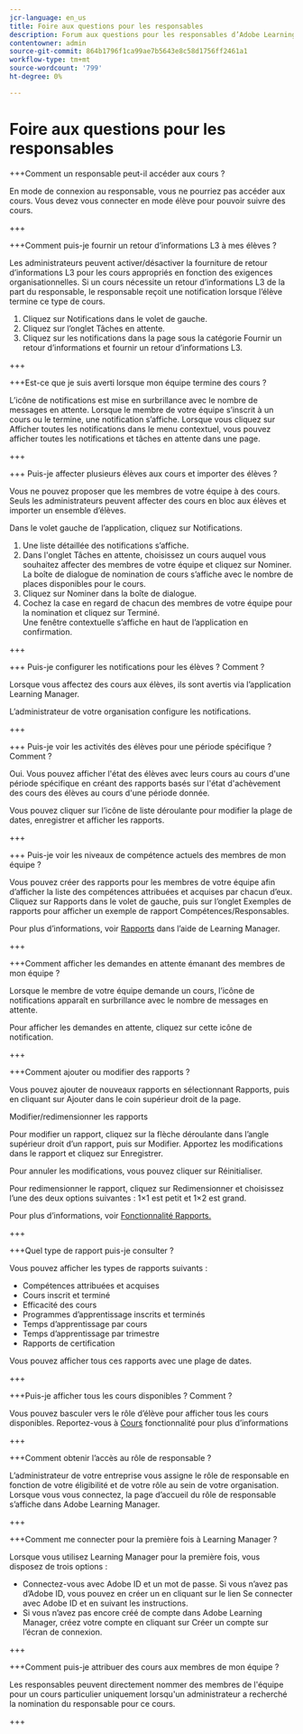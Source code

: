 ```yaml
---
jcr-language: en_us
title: Foire aux questions pour les responsables
description: Forum aux questions pour les responsables d’Adobe Learning Manager
contentowner: admin
source-git-commit: 864b1796f1ca99ae7b5643e8c58d1756ff2461a1
workflow-type: tm+mt
source-wordcount: '799'
ht-degree: 0%

---
```




# Foire aux questions pour les responsables

+++Comment un responsable peut-il accéder aux cours ?

En mode de connexion au responsable, vous ne pourriez pas accéder aux cours. Vous devez vous connecter en mode élève pour pouvoir suivre des cours.

+++

+++Comment puis-je fournir un retour d’informations L3 à mes élèves ?

Les administrateurs peuvent activer/désactiver la fourniture de retour d’informations L3 pour les cours appropriés en fonction des exigences organisationnelles. Si un cours nécessite un retour d’informations L3 de la part du responsable, le responsable reçoit une notification lorsque l’élève termine ce type de cours.

1. Cliquez sur Notifications dans le volet de gauche.
1. Cliquez sur l’onglet Tâches en attente.
1. Cliquez sur les notifications dans la page sous la catégorie Fournir un retour d’informations et fournir un retour d’informations L3.

+++

+++Est-ce que je suis averti lorsque mon équipe termine des cours ?

L’icône de notifications est mise en surbrillance avec le nombre de messages en attente. Lorsque le membre de votre équipe s’inscrit à un cours ou le termine, une notification s’affiche. Lorsque vous cliquez sur Afficher toutes les notifications dans le menu contextuel, vous pouvez afficher toutes les notifications et tâches en attente dans une page.

+++

+++ Puis-je affecter plusieurs élèves aux cours et importer des élèves ?

Vous ne pouvez proposer que les membres de votre équipe à des cours. Seuls les administrateurs peuvent affecter des cours en bloc aux élèves et importer un ensemble d’élèves.

Dans le volet gauche de l’application, cliquez sur Notifications.

1. Une liste détaillée des notifications s’affiche.
1. Dans l&#39;onglet Tâches en attente, choisissez un cours auquel vous souhaitez affecter des membres de votre équipe et cliquez sur Nominer.\
   La boîte de dialogue de nomination de cours s’affiche avec le nombre de places disponibles pour le cours.
1. Cliquez sur Nominer dans la boîte de dialogue.
1. Cochez la case en regard de chacun des membres de votre équipe pour la nomination et cliquez sur Terminé.\
   Une fenêtre contextuelle s’affiche en haut de l’application en confirmation.

+++

+++ Puis-je configurer les notifications pour les élèves ? Comment ?

Lorsque vous affectez des cours aux élèves, ils sont avertis via l’application Learning Manager.

L’administrateur de votre organisation configure les notifications.

+++

+++ Puis-je voir les activités des élèves pour une période spécifique ? Comment ?

Oui. Vous pouvez afficher l&#39;état des élèves avec leurs cours au cours d&#39;une période spécifique en créant des rapports basés sur l&#39;état d&#39;achèvement des cours des élèves au cours d&#39;une période donnée.

Vous pouvez cliquer sur l’icône de liste déroulante pour modifier la plage de dates, enregistrer et afficher les rapports.

+++

+++ Puis-je voir les niveaux de compétence actuels des membres de mon équipe ?

Vous pouvez créer des rapports pour les membres de votre équipe afin d’afficher la liste des compétences attribuées et acquises par chacun d’eux. Cliquez sur Rapports dans le volet de gauche, puis sur l’onglet Exemples de rapports pour afficher un exemple de rapport Compétences/Responsables.

Pour plus d’informations, voir [Rapports](feature-summary/reports.md) dans l’aide de Learning Manager.

+++

+++Comment afficher les demandes en attente émanant des membres de mon équipe ?

Lorsque le membre de votre équipe demande un cours, l’icône de notifications apparaît en surbrillance avec le nombre de messages en attente.

Pour afficher les demandes en attente, cliquez sur cette icône de notification.

+++

+++Comment ajouter ou modifier des rapports ?

Vous pouvez ajouter de nouveaux rapports en sélectionnant Rapports, puis en cliquant sur Ajouter dans le coin supérieur droit de la page.

Modifier/redimensionner les rapports

Pour modifier un rapport, cliquez sur la flèche déroulante dans l’angle supérieur droit d’un rapport, puis sur Modifier. Apportez les modifications dans le rapport et cliquez sur Enregistrer.

Pour annuler les modifications, vous pouvez cliquer sur Réinitialiser.

Pour redimensionner le rapport, cliquez sur Redimensionner et choisissez l’une des deux options suivantes : 1×1 est petit et 1×2 est grand.

Pour plus d’informations, voir  [Fonctionnalité Rapports.](feature-summary/reports.md)

+++

+++Quel type de rapport puis-je consulter ?

Vous pouvez afficher les types de rapports suivants :

* Compétences attribuées et acquises
* Cours inscrit et terminé
* Efficacité des cours
* Programmes d’apprentissage inscrits et terminés
* Temps d’apprentissage par cours
* Temps d’apprentissage par trimestre
* Rapports de certification

Vous pouvez afficher tous ces rapports avec une plage de dates.

+++

+++Puis-je afficher tous les cours disponibles ? Comment ?

Vous pouvez basculer vers le rôle d’élève pour afficher tous les cours disponibles. Reportez-vous à  [Cours](../learners/feature-summary/courses.md) fonctionnalité pour plus d’informations

+++

+++Comment obtenir l’accès au rôle de responsable ?

L’administrateur de votre entreprise vous assigne le rôle de responsable en fonction de votre éligibilité et de votre rôle au sein de votre organisation. Lorsque vous vous connectez, la page d’accueil du rôle de responsable s’affiche dans Adobe Learning Manager.

+++

+++Comment me connecter pour la première fois à Learning Manager ?

Lorsque vous utilisez Learning Manager pour la première fois, vous disposez de trois options :

* Connectez-vous avec Adobe ID et un mot de passe. Si vous n’avez pas d’Adobe ID, vous pouvez en créer un en cliquant sur le lien Se connecter avec Adobe ID et en suivant les instructions.
* Si vous n’avez pas encore créé de compte dans Adobe Learning Manager, créez votre compte en cliquant sur Créer un compte sur l’écran de connexion.

+++

+++Comment puis-je attribuer des cours aux membres de mon équipe ?

Les responsables peuvent directement nommer des membres de l&#39;équipe pour un cours particulier uniquement lorsqu&#39;un administrateur a recherché la nomination du responsable pour ce cours.

+++
